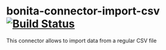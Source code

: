 # bonita-connector-import-csv  [![Build Status](https://travis-ci.org/laurentleseigneur/bonita-connector-import-csv.svg?branch=master)](https://travis-ci.org/laurentleseigneur/bonita-connector-import-csv)

This connector allows to import data from a regular CSV file

